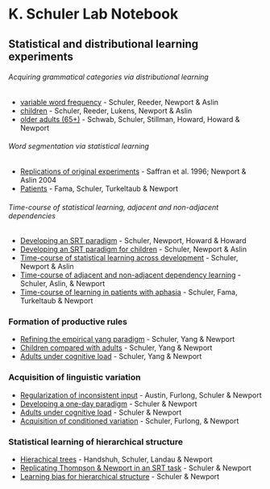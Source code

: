 # K. Schuler Lab Notebook

## Statistical and distributional learning experiments
###### Acquiring grammatical categories via distributional learning

- [variable word frequency](qaxbr/raggedyness.md) - Schuler, Reeder, Newport & Aslin
- [children](qaxbr/kids.md) - Schuler, Reeder, Lukens, Newport & Aslin
- [older adults (65+)](qaxbr/older-adults.md) - Schwab, Schuler, Stillman, Howard, Howard & Newport

###### Word segmentation via statistical learning

- [Replications of original experiments](wordseg/lang-replications.md) - Saffran et al. 1996; Newport & Aslin 2004
- [Patients]() - Fama, Schuler, Turkeltaub & Newport

###### Time-course of statistical learning, adjacent and non-adjacent dependencies
- [Developing an SRT paradigm](wordseg/adult-srt-paradigm.md) - Schuler, Newport, Howard & Howard
- [Developing an SRT paradigm for children](wordseg/child-srt-paradigm.md) - Schuler, Newport & Aslin
- [Time-course of statistical learning across development](wordseg/across-development.md) - Schuler, Newport & Aslin
- [Time-course of adjacent and non-adjacent dependency learning](wordseg/adj-v-nonadj.md) - Schuler, Aslin, & Newport
- [Time-course of learning in patients with aphasia](wordseg/patients.md) - Schuler, Fama, Turkeltaub & Newport

### Formation of productive rules

- [Refining the empirical yang paradigm]() - Schuler, Yang & Newport
- [Children compared with adults]() - Schuler, Yang & Newport
- [Adults under cognitive load]() - Schuler, Yang & Newport

### Acquisition of linguistic variation
- [Regularization of inconsistent input]() - Austin, Furlong, Schuler & Newport
- [Developing a one-day paradigm]() - Schuler & Newport
- [Adults under cognitive load]() - Schuler & Newport
- [Acquisition of conditioned variation]() - Schuler, Furlong, & Newport

### Statistical learning of hierarchical structure
- [Hierachical trees]() - Handshuh, Schuler, Landau & Newport
- [Replicating Thompson & Newport in an SRT task]() - Schuler & Newport
- [Learning bias for hierarchical structure]() - Schuler & Newport




